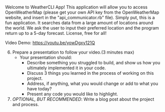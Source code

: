 Welcome to WeatherCLI App!
This application will allow you to access OpenWeatherMap (please get your own API key from the OpenWeatherMap website, and insert in the "api_communicator.rb" file). Simply put, this is a fun application. It searches data from a large amount of locations around the world. We ask the user to input their preferred location and the program return up to a 5-day forecast.
License, free for all!

Video Demo: https://youtu.be/yowDgxy121Q

6. Prepare a presentation to follow your video.(3 minutes max)
    * Your presentation should:
      - Describe something you struggled to build, and show us how you ultimately implemented it in your code.
      - Discuss 3 things you learned in the process of working on this project.
      - Address, if anything, what you would change or add to what you have today?
      - Present any code you would like to highlight.   
7. *OPTIONAL, BUT RECOMMENDED*: Write a blog post about the project and process.
